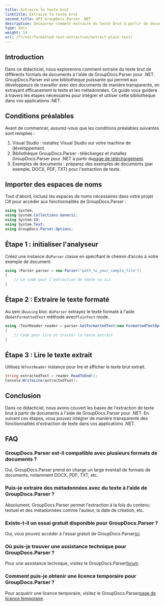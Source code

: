 ```yaml
---
title: Extraire le texte brut
linktitle: Extraire le texte brut
second_title: API GroupDocs.Parser .NET
description: Découvrez comment extraire du texte brut à partir de documents à l'aide de GroupDocs.Parser pour .NET. Étapes simples pour intégrer l’extraction de texte dans vos applications.
type: docs
weight: 14
url: /fr/net/formatted-text-extraction/extract-plain-text/
---
```

## Introduction
Dans ce didacticiel, nous explorerons comment extraire du texte brut de différents formats de documents à l'aide de GroupDocs.Parser pour .NET. GroupDocs.Parser est une bibliothèque puissante qui permet aux développeurs de travailler avec des documents de manière transparente, en extrayant efficacement le texte et les métadonnées. Ce guide vous guidera à travers les étapes nécessaires pour intégrer et utiliser cette bibliothèque dans vos applications .NET.
## Conditions préalables
Avant de commencer, assurez-vous que les conditions préalables suivantes sont remplies :
1. Visual Studio : installez Visual Studio sur votre machine de développement.
2.  Bibliothèque GroupDocs.Parser : téléchargez et installez GroupDocs.Parser pour .NET à partir du[page de téléchargement](https://releases.groupdocs.com/parser/net/).
3. Exemples de documents : préparez des exemples de documents (par exemple, DOCX, PDF, TXT) pour l'extraction de texte.

## Importer des espaces de noms
Tout d'abord, incluez les espaces de noms nécessaires dans votre projet C# pour accéder aux fonctionnalités de GroupDocs.Parser :
```csharp
using System;
using System.Collections.Generic;
using System.IO;
using System.Text;
using GroupDocs.Parser.Options;
```
## Étape 1 : initialiser l'analyseur
 Créez une instance du`Parser` classe en spécifiant le chemin d’accès à votre exemple de document.
```csharp
using (Parser parser = new Parser("path_to_your_sample_file"))
{
    // Le code pour l'extraction de texte va ici
}
```
## Étape 2 : Extraire le texte formaté
 Au sein du`using` bloc du`Parser` extrayez le texte formaté à l'aide du`GetFormattedText` méthode avec`PlainText` mode.
```csharp
using (TextReader reader = parser.GetFormattedText(new FormattedTextOptions(FormattedTextMode.PlainText)))
{
    // Code pour lire et traiter le texte extrait
}
```
## Étape 3 : Lire le texte extrait
 Utilisez le`TextReader` instance pour lire et afficher le texte brut extrait.
```csharp
string extractedText = reader.ReadToEnd();
Console.WriteLine(extractedText);
```

## Conclusion
Dans ce didacticiel, nous avons couvert les bases de l'extraction de texte brut à partir de documents à l'aide de GroupDocs.Parser pour .NET. En suivant ces étapes, vous pouvez intégrer de manière transparente des fonctionnalités d'extraction de texte dans vos applications .NET.

## FAQ
### GroupDocs.Parser est-il compatible avec plusieurs formats de documents ?
Oui, GroupDocs.Parser prend en charge un large éventail de formats de documents, notamment DOCX, PDF, TXT, etc.
### Puis-je extraire des métadonnées avec du texte à l’aide de GroupDocs.Parser ?
Absolument, GroupDocs.Parser permet l'extraction à la fois du contenu textuel et des métadonnées comme l'auteur, la date de création, etc.
### Existe-t-il un essai gratuit disponible pour GroupDocs.Parser ?
 Oui, vous pouvez accéder à l'essai gratuit de GroupDocs.Parser[ici](https://releases.groupdocs.com/).
### Où puis-je trouver une assistance technique pour GroupDocs.Parser ?
 Pour une assistance technique, visitez le GroupDocs.Parser[forum](https://forum.groupdocs.com/c/parser/17).
### Comment puis-je obtenir une licence temporaire pour GroupDocs.Parser ?
 Pour acquérir une licence temporaire, visitez le GroupDocs.Parser[page de licence temporaire](https://purchase.groupdocs.com/temporary-license/).